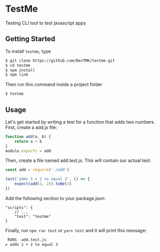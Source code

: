 # TestMe

Testing CLI tool to test javascript apps

## Getting Started

To install `testme`, type

```bash
$ git clone https://github.com/DevTMK/testme.git
$ cd testme
$ npm install
$ npm link
```

Then run this command inside a project folder

```bash
$ testme
```

## Usage

Let's get started by writing a test for a function that adds two numbers. First, create a add.js file:

```javascript
function add(a, b) {
	return a + b
}
module.exports = add
```

Then, create a file named add.test.js. This will contain our actual test:

```javascript
const add = require('./add')

test('adds 1 + 2 to equal 3', () => {
	expect(add(1, 2)).toBe(3)
})
```

Add the following section to your package.json:

```jsonc
"scripts": {
	// ...
	"test": "testme"
}
```

Finally, run `npm run test` or `yarn test` and it will print this message:

```bash
 RUNS  add.test.js
✔ adds 1 + 2 to equal 3
```
